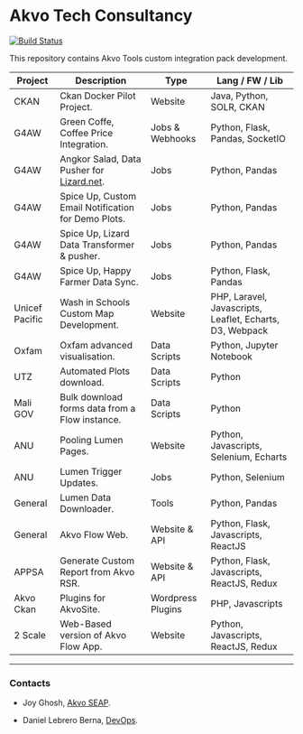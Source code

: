 # Akvo Tech Consultancy

[![Build Status](https://travis-ci.org/akvo/akvo-tech-consultancy.svg?branch=master)](https://travis-ci.org/akvo/akvo-tech-consultancy.svg?branch=master)

This repository contains Akvo Tools custom integration pack development.

| Project | Description | Type | Lang / FW / Lib |
| ------ | ------ | ------ | ------ |
| CKAN | Ckan Docker Pilot Project. | Website | Java, Python, SOLR, CKAN | 
| G4AW | Green Coffe, Coffee Price Integration. | Jobs & Webhooks | Python, Flask, Pandas, SocketIO |
| G4AW | Angkor Salad, Data Pusher for [Lizard.net][liZ]. | Jobs | Python, Pandas |
| G4AW | Spice Up, Custom Email Notification for Demo Plots. | Jobs | Python, Pandas |
| G4AW | Spice Up, Lizard Data Transformer & pusher. | Jobs | Python, Pandas |
| G4AW | Spice Up, Happy Farmer Data Sync. | Jobs | Python, Flask, Pandas |
| Unicef Pacific | Wash in Schools Custom Map Development. | Website | PHP, Laravel, Javascripts, Leaflet, Echarts, D3, Webpack |
| Oxfam | Oxfam advanced visualisation. | Data Scripts | Python, Jupyter Notebook |
| UTZ | Automated Plots download. | Data Scripts | Python |
| Mali GOV | Bulk download forms data from a Flow instance. | Data Scripts | Python |
| ANU | Pooling Lumen Pages. | Website | Python, Javascripts, Selenium, Echarts |
| ANU | Lumen Trigger Updates. | Jobs | Python, Selenium |
| General | Lumen Data Downloader. | Tools | Python, Pandas |
| General | Akvo Flow Web. | Website & API | Python, Flask, Javascripts, ReactJS |
| APPSA | Generate Custom Report from Akvo RSR. | Website & API | Python, Flask, Javascripts, ReactJS, Redux |
| Akvo Ckan | Plugins for AkvoSite. | Wordpress Plugins | PHP, Javascripts |
| 2 Scale | Web-Based version of Akvo Flow App. | Website | Python, Javascripts, ReactJS, Redux |

-------

### Contacts

- Joy Ghosh, [Akvo SEAP][spHub].
- Daniel Lebrero Berna, [DevOps][euHub].


   [spHub]: <https://akvo.org/south-east-asia-pacific/>
   [euHub]: <https://akvo.org/europe/>
   [liZ]:<https://www.lizard.net/>

